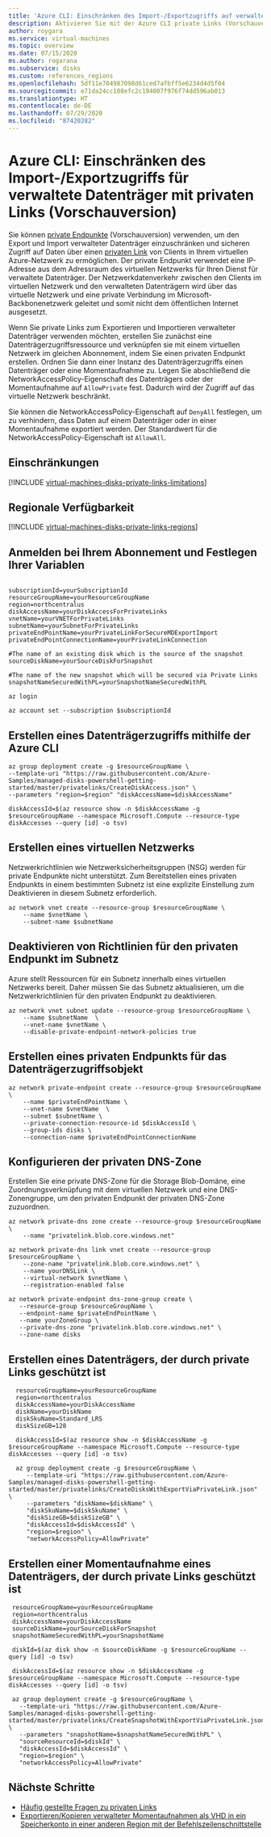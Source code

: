 ```yaml
---
title: 'Azure CLI: Einschränken des Import-/Exportzugriffs auf verwaltete Datenträger mit privaten Links (Vorschauversion)'
description: Aktivieren Sie mit der Azure CLI private Links (Vorschauversion) für Ihre verwalteten Datenträger. Dadurch können Sie Datenträger nur innerhalb Ihres virtuellen Netzwerks sicher exportieren und importieren.
author: roygara
ms.service: virtual-machines
ms.topic: overview
ms.date: 07/15/2020
ms.author: rogarana
ms.subservice: disks
ms.custom: references_regions
ms.openlocfilehash: 5df11e704987098d61ced7afbff5e6234d4d5f04
ms.sourcegitcommit: e71da24cc108efc2c194007f976f74dd596ab013
ms.translationtype: HT
ms.contentlocale: de-DE
ms.lasthandoff: 07/29/2020
ms.locfileid: "87420282"
---
```

# <a name="azure-cli---restrict-importexport-access-for-managed-disks-with-private-links-preview"></a>Azure CLI: Einschränken des Import-/Exportzugriffs für verwaltete Datenträger mit privaten Links (Vorschauversion)

Sie können [private Endpunkte](../../private-link/private-endpoint-overview.md) (Vorschauversion) verwenden, um den Export und Import verwalteter Datenträger einzuschränken und sicheren Zugriff auf Daten über einen [privaten Link](../../private-link/private-link-overview.md) von Clients in Ihrem virtuellen Azure-Netzwerk zu ermöglichen. Der private Endpunkt verwendet eine IP-Adresse aus dem Adressraum des virtuellen Netzwerks für Ihren Dienst für verwaltete Datenträger. Der Netzwerkdatenverkehr zwischen den Clients im virtuellen Netzwerk und den verwalteten Datenträgern wird über das virtuelle Netzwerk und eine private Verbindung im Microsoft-Backbonenetzwerk geleitet und somit nicht dem öffentlichen Internet ausgesetzt. 

Wenn Sie private Links zum Exportieren und Importieren verwalteter Datenträger verwenden möchten, erstellen Sie zunächst eine Datenträgerzugriffsressource und verknüpfen sie mit einem virtuellen Netzwerk im gleichen Abonnement, indem Sie einen privaten Endpunkt erstellen. Ordnen Sie dann einer Instanz des Datenträgerzugriffs einen Datenträger oder eine Momentaufnahme zu. Legen Sie abschließend die NetworkAccessPolicy-Eigenschaft des Datenträgers oder der Momentaufnahme auf `AllowPrivate` fest. Dadurch wird der Zugriff auf das virtuelle Netzwerk beschränkt. 

Sie können die NetworkAccessPolicy-Eigenschaft auf `DenyAll` festlegen, um zu verhindern, dass Daten auf einem Datenträger oder in einer Momentaufnahme exportiert werden. Der Standardwert für die NetworkAccessPolicy-Eigenschaft ist `AllowAll`.

## <a name="limitations"></a>Einschränkungen

[!INCLUDE [virtual-machines-disks-private-links-limitations](../../../includes/virtual-machines-disks-private-links-limitations.md)]

## <a name="regional-availability"></a>Regionale Verfügbarkeit

[!INCLUDE [virtual-machines-disks-private-links-regions](../../../includes/virtual-machines-disks-private-links-regions.md)]

## <a name="log-in-into-your-subscription-and-set-your-variables"></a>Anmelden bei Ihrem Abonnement und Festlegen Ihrer Variablen

```azurecli-interactive

subscriptionId=yourSubscriptionId
resourceGroupName=yourResourceGroupName
region=northcentralus
diskAccessName=yourDiskAccessForPrivateLinks
vnetName=yourVNETForPrivateLinks
subnetName=yourSubnetForPrivateLinks
privateEndPointName=yourPrivateLinkForSecureMDExportImport
privateEndPointConnectionName=yourPrivateLinkConnection

#The name of an existing disk which is the source of the snapshot
sourceDiskName=yourSourceDiskForSnapshot

#The name of the new snapshot which will be secured via Private Links
snapshotNameSecuredWithPL=yourSnapshotNameSecuredWithPL

az login

az account set --subscription $subscriptionId

```

## <a name="create-a-disk-access-using-azure-cli"></a>Erstellen eines Datenträgerzugriffs mithilfe der Azure CLI
```azurecli-interactive
az group deployment create -g $resourceGroupName \
--template-uri "https://raw.githubusercontent.com/Azure-Samples/managed-disks-powershell-getting-started/master/privatelinks/CreateDiskAccess.json" \
--parameters "region=$region" "diskAccessName=$diskAccessName"

diskAccessId=$(az resource show -n $diskAccessName -g $resourceGroupName --namespace Microsoft.Compute --resource-type diskAccesses --query [id] -o tsv)
```

## <a name="create-a-virtual-network"></a>Erstellen eines virtuellen Netzwerks

Netzwerkrichtlinien wie Netzwerksicherheitsgruppen (NSG) werden für private Endpunkte nicht unterstützt. Zum Bereitstellen eines privaten Endpunkts in einem bestimmten Subnetz ist eine explizite Einstellung zum Deaktivieren in diesem Subnetz erforderlich. 

```azurecli-interactive
az network vnet create --resource-group $resourceGroupName \
    --name $vnetName \
    --subnet-name $subnetName
```
## <a name="disable-subnet-private-endpoint-policies"></a>Deaktivieren von Richtlinien für den privaten Endpunkt im Subnetz

Azure stellt Ressourcen für ein Subnetz innerhalb eines virtuellen Netzwerks bereit. Daher müssen Sie das Subnetz aktualisieren, um die Netzwerkrichtlinien für den privaten Endpunkt zu deaktivieren. 

```azurecli-interactive
az network vnet subnet update --resource-group $resourceGroupName \
    --name $subnetName  \
    --vnet-name $vnetName \
    --disable-private-endpoint-network-policies true
```
## <a name="create-a-private-endpoint-for-the-disk-access-object"></a>Erstellen eines privaten Endpunkts für das Datenträgerzugriffsobjekt

```azurecli-interactive
az network private-endpoint create --resource-group $resourceGroupName \
    --name $privateEndPointName \
    --vnet-name $vnetName  \
    --subnet $subnetName \
    --private-connection-resource-id $diskAccessId \
    --group-ids disks \
    --connection-name $privateEndPointConnectionName
```

## <a name="configure-the-private-dns-zone"></a>Konfigurieren der privaten DNS-Zone

Erstellen Sie eine private DNS-Zone für die Storage Blob-Domäne, eine Zuordnungsverknüpfung mit dem virtuellen Netzwerk und eine DNS-Zonengruppe, um den privaten Endpunkt der privaten DNS-Zone zuzuordnen. 

```azurecli-interactive
az network private-dns zone create --resource-group $resourceGroupName \ 
    --name "privatelink.blob.core.windows.net"

az network private-dns link vnet create --resource-group $resourceGroupName \
    --zone-name "privatelink.blob.core.windows.net" \
    --name yourDNSLink \
    --virtual-network $vnetName \
    --registration-enabled false 

az network private-endpoint dns-zone-group create \
   --resource-group $resourceGroupName \
   --endpoint-name $privateEndPointName \
   --name yourZoneGroup \
   --private-dns-zone "privatelink.blob.core.windows.net" \
   --zone-name disks
```

## <a name="create-a-disk-protected-with-private-links"></a>Erstellen eines Datenträgers, der durch private Links geschützt ist
  ```cli
    resourceGroupName=yourResourceGroupName
    region=northcentralus
    diskAccessName=yourDiskAccessName
    diskName=yourDiskName
    diskSkuName=Standard_LRS
    diskSizeGB=128

    diskAccessId=$(az resource show -n $diskAccessName -g $resourceGroupName --namespace Microsoft.Compute --resource-type diskAccesses --query [id] -o tsv)

    az group deployment create -g $resourceGroupName \
       --template-uri "https://raw.githubusercontent.com/Azure-Samples/managed-disks-powershell-getting-started/master/privatelinks/CreateDisksWithExportViaPrivateLink.json" \
       --parameters "diskName=$diskName" \
       "diskSkuName=$diskSkuName" \
       "diskSizeGB=$diskSizeGB" \
       "diskAccessId=$diskAccessId" \
       "region=$region" \
       "networkAccessPolicy=AllowPrivate"
```

## <a name="create-a-snapshot-of-a-disk-protected-with-private-links"></a>Erstellen einer Momentaufnahme eines Datenträgers, der durch private Links geschützt ist
   ```cli
    resourceGroupName=yourResourceGroupName
    region=northcentralus
    diskAccessName=yourDiskAccessName
    sourceDiskName=yourSourceDiskForSnapshot
    snapshotNameSecuredWithPL=yourSnapshotName

    diskId=$(az disk show -n $sourceDiskName -g $resourceGroupName --query [id] -o tsv)
   
    diskAccessId=$(az resource show -n $diskAccessName -g $resourceGroupName --namespace Microsoft.Compute --resource-type diskAccesses --query [id] -o tsv)
   
    az group deployment create -g $resourceGroupName \
      --template-uri "https://raw.githubusercontent.com/Azure-Samples/managed-disks-powershell-getting-started/master/privatelinks/CreateSnapshotWithExportViaPrivateLink.json" \
      --parameters "snapshotName=$snapshotNameSecuredWithPL" \
      "sourceResourceId=$diskId" \
      "diskAccessId=$diskAccessId" \
      "region=$region" \
      "networkAccessPolicy=AllowPrivate" 
```

## <a name="next-steps"></a>Nächste Schritte

- [Häufig gestellte Fragen zu privaten Links](faq-for-disks.md#private-links-for-securely-exporting-and-importing-managed-disks)
- [Exportieren/Kopieren verwalteter Momentaufnahmen als VHD in ein Speicherkonto in einer anderen Region mit der Befehlszeilenschnittstelle](../scripts/virtual-machines-linux-cli-sample-copy-managed-disks-vhd.md)
